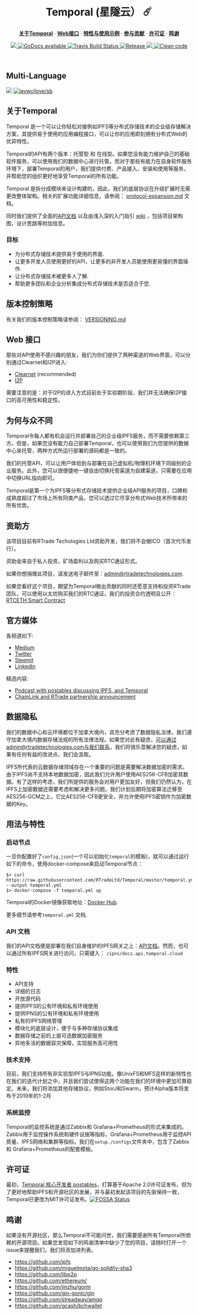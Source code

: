 <h1 align="center">Temporal (星隧云） ☄️</h1>

<p align="center">
  <a href="#about-temporal"><strong>关于Temporal</strong></a> · 
  <a href="#web-interfaces"><strong>Web接口</strong></a> · 
  <a href="#usage-and-features"><strong>特性与使用示例</strong></a> · 
  <a href="/CONTRIBUTING.md"><strong>参与贡献</strong></a> · 
  <a href="#license"><strong>许可证</strong></a> · 
  <a href="#thanks"><strong>鸣谢</strong></a>

</p>

<p align="center">
  <a href="https://t.me/RTradeTEMPORAL">
    <img src="https://patrolavia.github.io/telegram-badge/chat.png"/>
  </a>
  <a href="https://godoc.org/github.com/RTradeLtd/Temporal">
    <img src="https://godoc.org/github.com/RTradeLtd/Temporal?status.svg"
       alt="GoDocs available" />
  </a>

  <a href="https://travis-ci.com/RTradeLtd/Temporal">
    <img src="https://travis-ci.com/RTradeLtd/Temporal.svg?branch=V2"
      alt="Travis Build Status" />
  </a>

  <a href="https://github.com/RTradeLtd/Temporal/releases">
    <img src="https://img.shields.io/github/release-pre/RTradeLtd/Temporal.svg"
      alt="Release" />
  </a>

  <a href="https://app.fossa.io/projects/git%2Bgithub.com%2FRTradeLtd%2FTemporal?ref=badge_shield" alt="FOSSA Status">
    <img src="https://app.fossa.io/api/projects/git%2Bgithub.com%2FRTradeLtd%2FTemporal.svg?type=shield"/>
  </a>

  <a href="https://goreportcard.com/report/github.com/RTradeLtd/Temporal">
    <img src="https://goreportcard.com/badge/github.com/RTradeLtd/Temporal"
      alt="Clean code" />
  </a>
</p>

<br>


## Multi-Language

[![](https://img.shields.io/badge/Lang-English-blue.svg)](README.md)  [![jaywcjlove/sb](https://jaywcjlove.github.io/sb/lang/chinese.svg)](README-zh.md)


## 关于Temporal

Temporal 是一个可以让你轻松对接例如IPFS等分布式存储技术的企业级存储解决方案，其提供易于使用的应用编程接口，可以让你的应用即刻拥有分布式Web的优异特性。

Temporal的API有两个版本：托管型 和 在线型。如果您没有能力维护自己的基础软件服务，可以使用我们的数据中心进行托管。而对于那些有能力在自身软件服务环境下，部署Temporal的用户，我们提供付费、产品接入、安装和使用等服务，并帮助您的组织更好地享受Temporal的所有功能。

Temporal 是拆分成模块来设计构建的，因此，我们的底层协议在升级扩展时无需更改整体架构。相关的扩展功能详细信息，请参阅： [protocol-expansion.md](/docs/protocol-expansion.md) 文档。

同时我们提供了全面的[API文档](https://gateway.temporal.cloud/ipns/docs.api.temporal.cloud) 以及由浅入深的入门指引 [wiki](https://rtradetechnologies.atlassian.net/wiki/spaces/TEM/overview) ，包括项目架构图，设计思路等附加信息。

### 目标

* 为分布式存储技术提供易于使用的界面.
* 让更多开发人员使用更好的API，让更多的非开发人员能使用更易懂的界面操作.
* 让分布式存储技术被更多人了解.
* 帮助更多团队和企业分析集成分布式存储技术是否适合于您.


## 版本控制策略

有关我们的版本控制策略请参阅： [VERSIONING.md](/VERSIONING.md)

## Web 接口

那些对API使用不感兴趣的朋友，我们为你们提供了两种渠道的Web界面，可以分别通过Clearnet和I2P进入:

* [Clearnet](https://temporal.cloud) (recommended)
* [I2P](http://riqdsr6ijsujw4tagdufhbv7drlghe2cljy2xow3irvy7grq34fq.b32.i2p/)

需要注意的是：对于I2P的进入方式目前处于实验期阶段，我们并无法确保I2P接口的高可用性和稳定性。

## 为何与众不同

Temporal令每人都有机会运行并部署自己的企业级IPFS服务，而不需要依赖第三方。但是，如果您没有能力自己部署Temporal，也可以使用我们为您提供的数据中心来托管，两种方式所运行部署的源码都是一致的。

我们的托管API，可以让用户体验到与部署在自己虚拟机/物理机环境下同级别的企业服务。此外，您可以很便捷地一键自由切换托管渠道为自建渠道，只需要在应用中切换URL指向即可。

Temporal是第一个为IPFS等分布式存储技术提供企业级API服务的项目，口碑和成熟度超过了市场上所有同类产品，您可以透过它尽享分布式Web技术所带来的所有优势。

## 资助方

该项目目前有RTrade Techologies Ltd资助开发，我们将不会做ICO（首次代币发行）。

资助金来自于私人投资，矿场盈利以及购买RTC通证形式。

如果你想捐赠此项目，请发送电子邮件至：admin@rtradetechnologies.com.

如果您看好这个项目，期望为Temporal做出贡献的同时还愿意支持和投资RTrade团队，可以使用以太坊购买我们的RTC通证，我们的投资合约透明且公开： [RTCETH Smart Contract](https://etherscan.io/address/0x40e68e3F58b9C1928954BEe5dEcC09A45aA531f8#code)

## 官方媒体

各频道如下:

* [Medium](https://medium.com/@rtradetech)
* [Twitter](https://twitter.com/RTradeTech)
* [Steemit](https://steemit.com/@rtrade)
* [LinkedIn](https://www.linkedin.com/company/rtrade-technologies/)

精选内容:

* [Podcast with postables discussing IPFS, and Temporal](https://www.youtube.com/watch?v=TDvgcdMxmzo&feature=youtu.be)
* [ChainLink and RTrade partnership announcement](https://steemit.com/cryptocurrency/@rtrade/rtrade-technologies-to-use-chainlink-to-provide-oracles-for-high-quality-off-chain-data-storage)

## 数据隐私

我们的数据中心和云环境都位于加拿大境内，具充分考虑了数据隐私法律。我们遵守加拿大境内数据存储法规的所有法律法规。如果您对此有疑虑，可以通过admin@rtradetechnologies.com与我们联系，我们将很乐意解决您的疑虑，如果有任何有益的改进点，我们会汲取。

IPFS所代表的云数据存储领域存在一个重要的问题是需要解决数据加密的需求。由于IPFS尚不支持本地数据加密，因此我们允许用户使用AES256-CFB加密其数据。有了这样的考虑，我们所提供的服务会对用户更加友好，但我们仍然认为，在IPFS上加密数据还需要考虑和解决更多问题。我们计划后期将加密算法迁移至AES256-GCM之上，它比AES256-CFB更安全，并允许使用IPFS密钥作为加密数据的Key。

## 用法与特性

### 启动节点

一旦你配置好了`config,json`(一个可以初始化`temporal`的模板)，就可以通过运行如下的命令，使用docker-compose来启动Temporal节点：


```shell
$> curl https://raw.githubusercontent.com/RTradeLtd/Temporal/master/temporal.yml --output temporal.yml
$> docker-compose -f temporal.yml up
```

Temporal的Docker镜像获取地址：[Docker Hub](https://cloud.docker.com/u/rtradetech/repository/docker/rtradetech/temporal).

更多细节请参考`temporal.yml` 文档.

### API 文档

我们的API文档便是部署在我们自身维护的IPFS网关之上：[API文档](https://gateway.temporal.cloud/ipns/docs.api.temporal.cloud/)。然而，也可以通过所有IPFS网关进行访问，只需键入： `/ipns/docs.api.temporal.cloud`

### 特性

* API支持
* 详细的日志
* 开放源代码
* 提供IPFS的公有环境和私有环境使用
* 提供IPNS的公有环境和私有环境使用
* 私有的IPFS网络管理
* 模块化的底层设计，便于与多种存储协议集成
* 数据存储之前的上层可选数据加密服务
* 异地多活的数据容灾保障，实现服务高可用性

### 技术支持

目前，我们支持所有非实验型IPFS与IPNS功能。像UnixFS和MFS这样的新特性也在我们的迭代计划之中，并且我们尝试使得这两个功能在我们的环境中更加可靠稳定。未来，我们将添加其他存储协议，例如StorJ和Swarm，预计Alpha版本将发布于2019年的1-2月

### 系统监控

Temporal的监控系统是通过Zabbix和 Grafana+Prometheus的形式来集成的。Zabbix用于监控操作系统和硬件设施等指标，Grafana+Prometheus用于监控API质量、IPFS网络和集群等指标。我们在`setup./configs`文件夹中，包含了Zabbix和 Grafana+Prometheus的配套模板。

## 许可证

 最初，[Temporal 核心开发者 postables](https://github.com/postables)，打算基于Apache 2.0许可证发布，但为了更好地帮助IPFS和开源社区的发展，并与最初发起该项目的先驱保持一致，Temporal已更改为MIT许可证发布。[![FOSSA Status](https://app.fossa.io/api/projects/git%2Bgithub.com%2FRTradeLtd%2FTemporal.svg?type=large)](https://app.fossa.io/projects/git%2Bgithub.com%2FRTradeLtd%2FTemporal?ref=badge_large)

## 鸣谢

如果没有开源社区，那么Temporal不可能问世，我们需要感谢所有Temporal所依赖的开源项目。如果您发现如下的鸣谢清单中缺少了您的项目，请随时打开一个issue来提醒我们，我们将添加进列表。

* https://github.com/ipfs
* https://github.com/miguelmota/go-solidity-sha3
* https://github.com/libp2p
* https://github.com/ethereum/
* https://github.com/jinzhu/gorm
* https://github.com/gin-gonic/gin
* https://github.com/streadway/amqp
* https://github.com/gcash/bchwallet
